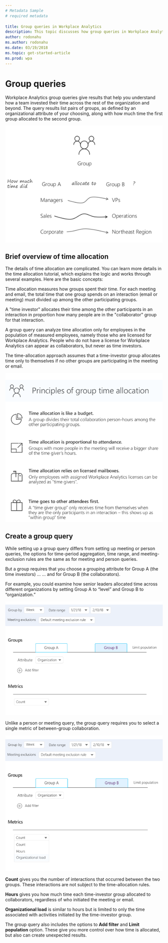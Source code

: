 ```yaml
---
# Metadata Sample
# required metadata

title: Group queries in Workplace Analytics
description: This topic discusses how group queries in Workplace Analytics can help you understand how a team has invested their time across the rest of the organization and beyond.  
author: rodonahu
ms.author: rodonahu
ms.date: 03/19/2018
ms.topic: get-started-article
ms.prod: wpa
---
```


# Group queries

Workplace Analytics group queries give results that help you understand how a team invested their time across the rest of the organization and beyond. The query results list pairs of groups, as defined by an organizational attribute of your choosing, along with how much time the first group allocated to the second group.

![Group A allocates time to Group B](../Images/WpA/tutorials/Group-query1.png) 

## Brief overview of time allocation

The details of time allocation are complicated. You can learn more details in the time allocation tutorial, which explains the logic and works through several examples. Here are the basic concepts: 

Time allocation measures how groups spent their time. For each meeting and email, the total time that one group spends on an interaction (email or meeting) must divided up among the other participating groups.

A "time investor" allocates their time among the other participants in an interaction in proportion how many people are in the "collaborator" group for that interaction.

A group query can analyze time allocation only for employees in the population of measured employees, namely those who are licensed for Workplace Analytics. People who do not have a license for Workplace Analytics can appear as collaborators, but never as time investors.

The time-allocation approach assumes that a time-investor group allocates time only to themselves if no other groups are participating in the meeting or email.

 ![Principles of time allocation](../Images/WpA/Tutorials/principals-of-time-allocation.png)

## Create a group query 

While setting up a group query differs from setting up meeting or person queries, the options for time-period aggregation, time range, and meeting-exclusion rules are the same as for meeting and person queries.

But a group requires that you choose a grouping attribute for Group A (the time investors) …
… and for Group B (the collaborators). 

For example, you could examine how senior leaders allocated time across different organizations by setting Group A to “level” and Group B to “organization.”

![Create group query](../Images/WpA/tutorials/Group-query2.png)

Unlike a person or meeting query, the group query requires you to select a single metric of between-group collaboration.

![Group metrics](../Images/WpA/Tutorials/Group-query3.png)

**Count** gives you the number of interactions that occurred between the two groups. These interactions are not subject to the time-allocation rules.

**Hours** gives you how much time each time-investor group allocated to collaborators, regardless of who initiated the meeting or email.

**Organizational load** is similar to hours but is limited to only the time associated with activities initiated by the time-investor group.
 
The group query also includes the options to **Add filter** and **Limit population** option. These give you more control over how time is allocated, but also can create unexpected results. 
